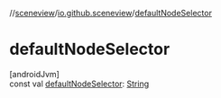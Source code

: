 //[sceneview](../../index.md)/[io.github.sceneview](index.md)/[defaultNodeSelector](default-node-selector.md)

# defaultNodeSelector

[androidJvm]\
const val [defaultNodeSelector](default-node-selector.md): [String](https://kotlinlang.org/api/latest/jvm/stdlib/kotlin/-string/index.html)
